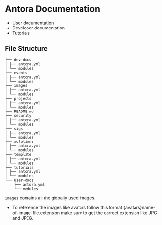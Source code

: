 # Antora Documentation

* User documentation
* Developer documentation
* Tutorials

## File Structure
```
├── dev-docs                
│ ├── antora.yml
│ └── modules
├── events
│ ├── antora.yml
│ └── modules
├── images
│ ├── antora.yml
│ └── modules
├── projects
│ ├── antora.yml
│ └── modules
├── README.md
├── security
│ ├── antora.yml
│ └── modules
├── sigs
│ ├── antora.yml
│ └── modules
├── solutions
│ ├── antora.yml
│ └── modules
├── template
│ ├── antora.yml
│ └── modules
├── tutorials
│ ├── antora.yml
│ └── modules
└── user-docs
    ├── antora.yml
    └── modules
```

`images` contains all the globally used images.
* To reference the images like avatars follow this format {avatars}name-of-image-file.extension
make sure to get the correct extension like JPG and JPEG.